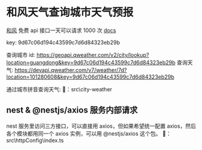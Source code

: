 # 和风天气查询城市天气预报

[和风](https://console.qweather.com/#/apps) 免费 api 接口一天可以请求 1000 次
[docs](https://dev.qweather.com/docs/api/weather/weather-daily-forecast/#%E8%BF%94%E5%9B%9E%E6%95%B0%E6%8D%AE)

key: 9d67c06d194c43599c7d6d84323eb29b

查询城市 id: https://geoapi.qweather.com/v2/city/lookup?location=guangdong&key=9d67c06d194c43599c7d6d84323eb29b
查询天气: https://devapi.qweather.com/v7/weather/7d?location=101280608&key=9d67c06d194c43599c7d6d84323eb29b

通过城市拼音查询天气: 🌰：src\city-weather

## nest & @nestjs/axios 服务内部请求

nest 服务里访问三方接口，可以直接用 axios，但如果希望统一配置 axios，然后各个模块都用同一个 axios 实例，可以用 @nestjs/axios 这个包。
🌰：src\httpConfig\index.ts

